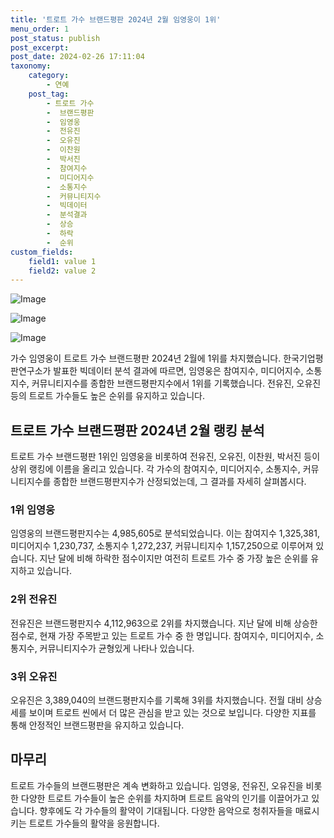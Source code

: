 ```yaml
---
title: '트로트 가수 브랜드평판 2024년 2월 임영웅이 1위'
menu_order: 1
post_status: publish
post_excerpt: 
post_date: 2024-02-26 17:11:04
taxonomy:
    category:
        - 연예
    post_tag:
        - 트로트 가수
        -  브랜드평판
        -  임영웅
        -  전유진
        -  오유진
        -  이찬원
        -  박서진
        -  참여지수
        -  미디어지수
        -  소통지수
        -  커뮤니티지수
        -  빅데이터
        -  분석결과
        -  상승
        -  하락
        -  순위
custom_fields:
    field1: value 1
    field2: value 2
---
```


![Image](https://ssl.pstatic.net/mimgnews/image/144/2024/02/25/0000945362_001_20240225111801295.png?type=w540)

![Image](https://mimgnews.pstatic.net/image/144/2024/02/25/0000945362_002_20240225111801347.png?type=w540)

![Image](https://ssl.pstatic.net/mimgnews/image/144/2024/02/25/0000945362_003_20240225111801393.png?type=w540)

가수 임영웅이 트로트 가수 브랜드평판 2024년 2월에 1위를 차지했습니다. 한국기업평판연구소가 발표한 빅데이터 분석 결과에 따르면, 임영웅은 참여지수, 미디어지수, 소통지수, 커뮤니티지수를 종합한 브랜드평판지수에서 1위를 기록했습니다. 전유진, 오유진 등의 트로트 가수들도 높은 순위를 유지하고 있습니다.
## 트로트 가수 브랜드평판 2024년 2월 랭킹 분석
트로트 가수 브랜드평판 1위인 임영웅을 비롯하여 전유진, 오유진, 이찬원, 박서진 등이 상위 랭킹에 이름을 올리고 있습니다. 각 가수의 참여지수, 미디어지수, 소통지수, 커뮤니티지수를 종합한 브랜드평판지수가 산정되었는데, 그 결과를 자세히 살펴봅시다.
### 1위 임영웅
임영웅의 브랜드평판지수는 4,985,605로 분석되었습니다. 이는 참여지수 1,325,381, 미디어지수 1,230,737, 소통지수 1,272,237, 커뮤니티지수 1,157,250으로 이루어져 있습니다. 지난 달에 비해 하락한 점수이지만 여전히 트로트 가수 중 가장 높은 순위를 유지하고 있습니다.
### 2위 전유진
전유진은 브랜드평판지수 4,112,963으로 2위를 차지했습니다. 지난 달에 비해 상승한 점수로, 현재 가장 주목받고 있는 트로트 가수 중 한 명입니다. 참여지수, 미디어지수, 소통지수, 커뮤니티지수가 균형있게 나타나 있습니다.
### 3위 오유진
오유진은 3,389,040의 브랜드평판지수를 기록해 3위를 차지했습니다. 전월 대비 상승세를 보이며 트로트 씬에서 더 많은 관심을 받고 있는 것으로 보입니다. 다양한 지표를 통해 안정적인 브랜드평판을 유지하고 있습니다.
## 마무리
트로트 가수들의 브랜드평판은 계속 변화하고 있습니다. 임영웅, 전유진, 오유진을 비롯한 다양한 트로트 가수들이 높은 순위를 차지하며 트로트 음악의 인기를 이끌어가고 있습니다. 향후에도 각 가수들의 활약이 기대됩니다. 다양한 음악으로 청취자들을 매료시키는 트로트 가수들의 활약을 응원합니다.
